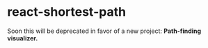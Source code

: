 # react-shortest-path

Soon this will be deprecated in favor of a new project: **Path-finding visualizer.**
